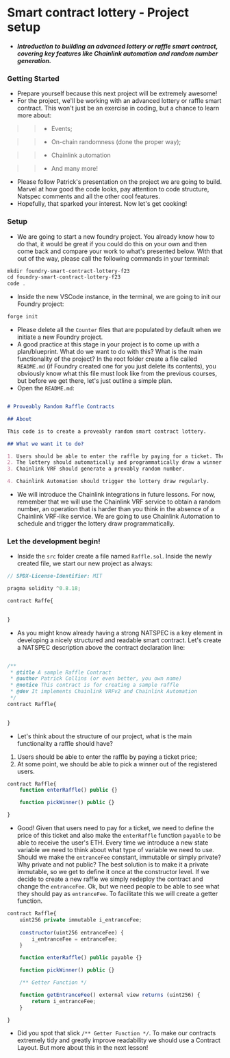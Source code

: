 # Smart contract lottery - Project setup
- ***Introduction to building an advanced lottery or raffle smart contract, covering key features like Chainlink automation and random number generation.***

### Getting Started
- Prepare yourself because this next project will be extremely awesome!
- For the project, we'll be working with an advanced lottery or raffle smart contract. This won't just be an exercise in coding, but a chance to learn more about:

>> * Events;

>> * On-chain randomness (done the proper way);

>> * Chainlink automation

>> * And many more!

- Please follow Patrick's presentation on the project we are going to build. Marvel at how good the code looks, pay attention to code structure, Natspec comments and all the other cool features.
- Hopefully, that sparked your interest. Now let's get cooking!

### Setup
- We are going to start a new foundry project. You already know how to do that, it would be great if you could do this on your own and then come back and compare your work to what's presented below. With that out of the way, please call the following commands in your terminal:

```javascript
mkdir foundry-smart-contract-lottery-f23
cd foundry-smart-contract-lottery-f23
code .
```

- Inside the new VSCode instance, in the terminal, we are going to init our Foundry project:

```javascript
forge init
```

- Please delete all the `Counter` files that are populated by default when we initiate a new Foundry project.
- A good practice at this stage in your project is to come up with a plan/blueprint. What do we want to do with this? What is the main functionality of the project? In the root folder create a file called `README.md` (if Foundry created one for you just delete its contents), you obviously know what this file must look like from the previous courses, but before we get there, let's just outline a simple plan.
- Open the `README.md`:

```md

# Proveably Random Raffle Contracts

## About

This code is to create a proveably random smart contract lottery.

## What we want it to do?

1. Users should be able to enter the raffle by paying for a ticket. The ticket fees are going to be the prize the winner receives.
2. The lottery should automatically and programmatically draw a winner after a certain period.
3. Chainlink VRF should generate a provably random number.

4. Chainlink Automation should trigger the lottery draw regularly.
```

- We will introduce the Chainlink integrations in future lessons. For now, remember that we will use the Chainlink VRF service to obtain a random number, an operation that is harder than you think in the absence of a Chainlink VRF-like service. We are going to use Chainlink Automation to schedule and trigger the lottery draw programmatically.

### Let the development begin!
- Inside the `src` folder create a file named `Raffle.sol`. Inside the newly created file, we start our new project as always:
```javascript
// SPDX-License-Identifier: MIT

pragma solidity ^0.8.18;

contract Raffe{
    

}
```

- As you might know already having a strong NATSPEC is a key element in developing a nicely structured and readable smart contract. Let's create a NATSPEC description above the contract declaration line:
```javascript

/**
 * @title A sample Raffle Contract
 * @author Patrick Collins (or even better, you own name)
 * @notice This contract is for creating a sample raffle
 * @dev It implements Chainlink VRFv2 and Chainlink Automation
 */
contract Raffle{
    

}
```

- Let's think about the structure of our project, what is the main functionality a raffle should have?

1. Users should be able to enter the raffle by paying a ticket price;
2. At some point, we should be able to pick a winner out of the registered users.

```javascript
contract Raffle{
    function enterRaffle() public {}

    function pickWinner() public {}

}
```

- Good! Given that users need to pay for a ticket, we need to define the price of this ticket and also make the `enterRaffle` function `payable` to be able to receive the user's ETH. Every time we introduce a new state variable we need to think about what type of variable we need to use. Should we make the `entranceFee` constant, immutable or simply private? Why private and not public? The best solution is to make it a private immutable, so we get to define it once at the constructor level. If we decide to create a new raffle we simply redeploy the contract and change the `entranceFee`. Ok, but we need people to be able to see what they should pay as `entranceFee`. To facilitate this we will create a getter function.

```javascript
contract Raffle{
    uint256 private immutable i_entranceFee;
    
    constructor(uint256 entranceFee) {
        i_entranceFee = entranceFee;
    }

    function enterRaffle() public payable {}

    function pickWinner() public {}

    /** Getter Function */

    function getEntranceFee() external view returns (uint256) {
        return i_entranceFee;
    }

}
```

- Did you spot that slick `/** Getter Function */`. To make our contracts extremely tidy and greatly improve readability we should use a Contract Layout. But more about this in the next lesson!

